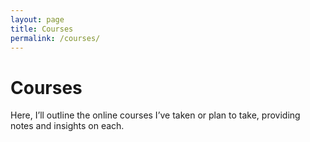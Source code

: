 ```yaml
---
layout: page
title: Courses
permalink: /courses/
---
```


# Courses
Here, I’ll outline the online courses I’ve taken or plan to take, providing notes and insights on each.

